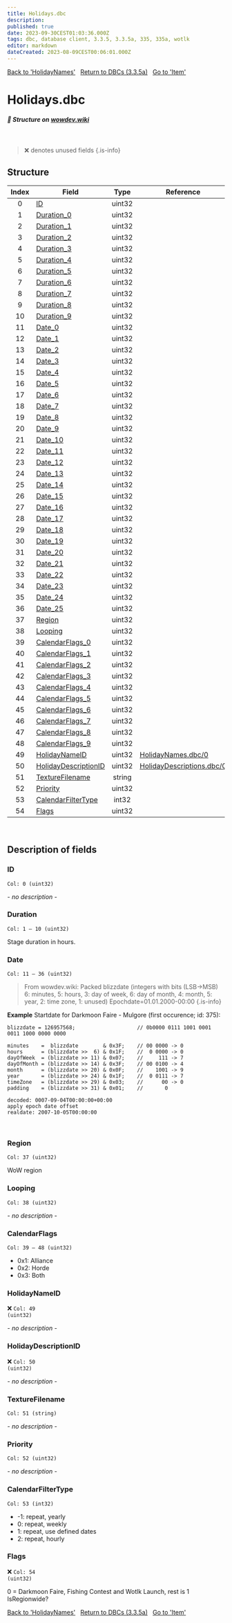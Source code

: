 ```yaml
---
title: Holidays.dbc
description:
published: true
date: 2023-09-30CEST01:03:36.000Z
tags: dbc, database client, 3.3.5, 3.3.5a, 335, 335a, wotlk
editor: markdown
dateCreated: 2023-08-09CEST00:06:01.000Z
---
```

<a href="https://trinitycore.info/files/DBC/335/holidaynames" class="mt-5 v-btn v-btn--depressed v-btn--flat v-btn--outlined theme--light v-size--default darkblue--text text--lighten-3"><span class="v-btn__content"><i aria-hidden="true" class="v-icon notranslate v-icon--left mdi mdi-arrow-left theme--light"></i><span>Back to 'HolidayNames'</span></span></a>&nbsp;&nbsp;&nbsp;<a href="https://trinitycore.info/files/DBC/335/DBC" class="mt-5 v-btn v-btn--depressed v-btn--flat v-btn--outlined theme--light v-size--default darkblue--text text--lighten-3"><span class="v-btn__content"><i aria-hidden="true" class="v-icon notranslate v-icon--left mdi mdi-home-outline theme--light"></i><span>Return to DBCs (3.3.5a)</span></span></a>&nbsp;&nbsp;&nbsp;<a href="https://trinitycore.info/files/DBC/335/item" class="mt-5 v-btn v-btn--depressed v-btn--flat v-btn--outlined theme--light v-size--default darkblue--text text--lighten-3"><span class="v-btn__content"><span>Go to 'Item'</span><i aria-hidden="true" class="v-icon notranslate v-icon--right mdi mdi-arrow-right theme--light"></i></span></a>

# Holidays.dbc
##### :pencil: Structure on [wowdev.wiki](https://wowdev.wiki/DB/Holidays)
&nbsp;

> :x: denotes unused fields
{.is-info}


## Structure

| Index | Field | Type | Reference |
| :---: | --- | :---: | --- |
| 0 | [ID](#id-alt) | uint32 |  |
| 1 | [Duration_0](#duration) | uint32 |  |
| 2 | [Duration_1](#duration) | uint32 |  |
| 3 | [Duration_2](#duration) | uint32 |  |
| 4 | [Duration_3](#duration) | uint32 |  |
| 5 | [Duration_4](#duration) | uint32 |  |
| 6 | [Duration_5](#duration) | uint32 |  |
| 7 | [Duration_6](#duration) | uint32 |  |
| 8 | [Duration_7](#duration) | uint32 |  |
| 9 | [Duration_8](#duration) | uint32 |  |
| 10 | [Duration_9](#duration) | uint32 |  |
| 11 | [Date_0](#date) | uint32 |  |
| 12 | [Date_1](#date) | uint32 |  |
| 13 | [Date_2](#date) | uint32 |  |
| 14 | [Date_3](#date) | uint32 |  |
| 15 | [Date_4](#date) | uint32 |  |
| 16 | [Date_5](#date) | uint32 |  |
| 17 | [Date_6](#date) | uint32 |  |
| 18 | [Date_7](#date) | uint32 |  |
| 19 | [Date_8](#date) | uint32 |  |
| 20 | [Date_9](#date) | uint32 |  |
| 21 | [Date_10](#date) | uint32 |  |
| 22 | [Date_11](#date) | uint32 |  |
| 23 | [Date_12](#date) | uint32 |  |
| 24 | [Date_13](#date) | uint32 |  |
| 25 | [Date_14](#date) | uint32 |  |
| 26 | [Date_15](#date) | uint32 |  |
| 27 | [Date_16](#date) | uint32 |  |
| 28 | [Date_17](#date) | uint32 |  |
| 29 | [Date_18](#date) | uint32 |  |
| 30 | [Date_19](#date) | uint32 |  |
| 31 | [Date_20](#date) | uint32 |  |
| 32 | [Date_21](#date) | uint32 |  |
| 33 | [Date_22](#date) | uint32 |  |
| 34 | [Date_23](#date) | uint32 |  |
| 35 | [Date_24](#date) | uint32 |  |
| 36 | [Date_25](#date) | uint32 |  |
| 37 | [Region](#region) | uint32 |  |
| 38 | [Looping](#looping) | uint32 |  |
| 39 | [CalendarFlags_0](#calendarflags) | uint32 |  |
| 40 | [CalendarFlags_1](#calendarflags) | uint32 |  |
| 41 | [CalendarFlags_2](#calendarflags) | uint32 |  |
| 42 | [CalendarFlags_3](#calendarflags) | uint32 |  |
| 43 | [CalendarFlags_4](#calendarflags) | uint32 |  |
| 44 | [CalendarFlags_5](#calendarflags) | uint32 |  |
| 45 | [CalendarFlags_6](#calendarflags) | uint32 |  |
| 46 | [CalendarFlags_7](#calendarflags) | uint32 |  |
| 47 | [CalendarFlags_8](#calendarflags) | uint32 |  |
| 48 | [CalendarFlags_9](#calendarflags) | uint32 |  |
| 49 | [HolidayNameID](#holidaynameid) | uint32 | [HolidayNames.dbc/0](/files/DBC/335/holidaynames#id-alt) |
| 50 | [HolidayDescriptionID](#holidaydescriptionid) | uint32 | [HolidayDescriptions.dbc/0](/files/DBC/335/holidaydescriptions#id-alt) |
| 51 | [TextureFilename](#texturefilename) | string |  |
| 52 | [Priority](#priority) | uint32 |  |
| 53 | [CalendarFilterType](#calendarfiltertype) | int32 |  |
| 54 | [Flags](#flags) | uint32 |  |
&nbsp;
## Description of fields

### ID <!-- {#id-alt} -->
<code>Col: 0 (uint32)</code>

*- no description -*
&nbsp;

### Duration
<code>Col: 1 &ndash; 10 (uint32)</code>

Stage duration in hours.
&nbsp;

### Date
<code>Col: 11 &ndash; 36 (uint32)</code>
> From wowdev.wiki:
> Packed blizzdate (integers with bits (LSB->MSB) 6: minutes, 5: hours, 3: day of week, 6: day of month, 4: month, 5: year, 2: time zone, 1: unused)
> Epochdate=01.01.2000-00:00
{.is-info}

**Example**
Startdate for Darkmoon Faire - Mulgore (first occurence; id: 375):
```
blizzdate = 126957568;                    // 0b0000 0111 1001 0001 0011 1000 0000 0000

minutes    =  blizzdate        & 0x3F;    // 00 0000 -> 0
hours      = (blizzdate >>  6) & 0x1F;    //  0 0000 -> 0
dayOfWeek  = (blizzdate >> 11) & 0x07;    //     111 -> 7
dayOfMonth = (blizzdate >> 14) & 0x3F;    // 00 0100 -> 4
month      = (blizzdate >> 20) & 0x0F;    //    1001 -> 9
year       = (blizzdate >> 24) & 0x1F;    //  0 0111 -> 7
timeZone   = (blizzdate >> 29) & 0x03;    //      00 -> 0
padding    = (blizzdate >> 31) & 0x01;    //       0

decoded: 0007-09-04T00:00:00+00:00
apply epoch date offset
realdate: 2007-10-05T00:00:00
```
&nbsp;

### Region
<code>Col: 37 (uint32)</code>

WoW region
&nbsp;

### Looping
<code>Col: 38 (uint32)</code>

*- no description -*
&nbsp;

### CalendarFlags
<code>Col: 39 &ndash; 48 (uint32)</code>

* 0x1: Alliance
* 0x2: Horde
* 0x3: Both
&nbsp;

### HolidayNameID
:x: <code>Col: 49 (uint32)</code>

*- no description -*
&nbsp;

### HolidayDescriptionID
:x: <code>Col: 50 (uint32)</code>

*- no description -*
&nbsp;

### TextureFilename
<code>Col: 51 (string)</code>

*- no description -*
&nbsp;

### Priority
<code>Col: 52 (uint32)</code>

*- no description -*
&nbsp;

### CalendarFilterType
<code>Col: 53 (int32)</code>

* -1: repeat, yearly
* 0: repeat, weekly
* 1: repeat, use defined dates
* 2: repeat, hourly
&nbsp;

### Flags
:x: <code>Col: 54 (uint32)</code>

0 = Darkmoon Faire, Fishing Contest and Wotlk Launch, rest is 1
IsRegionwide?
&nbsp;

<a href="https://trinitycore.info/files/DBC/335/holidaynames" class="mt-5 v-btn v-btn--depressed v-btn--flat v-btn--outlined theme--light v-size--default darkblue--text text--lighten-3"><span class="v-btn__content"><i aria-hidden="true" class="v-icon notranslate v-icon--left mdi mdi-arrow-left theme--light"></i><span>Back to 'HolidayNames'</span></span></a>&nbsp;&nbsp;&nbsp;<a href="https://trinitycore.info/files/DBC/335/DBC" class="mt-5 v-btn v-btn--depressed v-btn--flat v-btn--outlined theme--light v-size--default darkblue--text text--lighten-3"><span class="v-btn__content"><i aria-hidden="true" class="v-icon notranslate v-icon--left mdi mdi-home-outline theme--light"></i><span>Return to DBCs (3.3.5a)</span></span></a>&nbsp;&nbsp;&nbsp;<a href="https://trinitycore.info/files/DBC/335/item" class="mt-5 v-btn v-btn--depressed v-btn--flat v-btn--outlined theme--light v-size--default darkblue--text text--lighten-3"><span class="v-btn__content"><span>Go to 'Item'</span><i aria-hidden="true" class="v-icon notranslate v-icon--right mdi mdi-arrow-right theme--light"></i></span></a>
